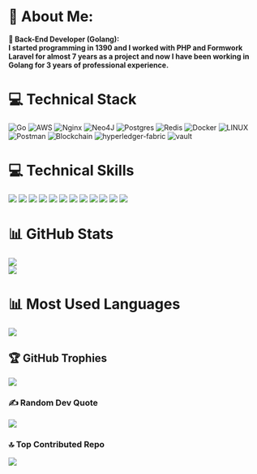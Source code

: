 # 💫 About Me:
**🌱 Back-End Developer (Golang): </br> I started programming in 1390 and I worked with PHP and Formwork Laravel for almost 7 years as a project and now I have been working in Golang for 3 years of professional experience.<br>**



# 💻 Technical Stack
![Go](https://img.shields.io/badge/golang-%23DD0031.svg?style=plastic&logo=&logoColor=white) ![AWS](https://img.shields.io/badge/AWS-%23DD0031.svg?style=plastic&logo=-aws&logoColor=white) ![Nginx](https://img.shields.io/badge/nginx-%23DD0031.svg?style=plastic&logo=&logoColor=white) ![Neo4J](https://img.shields.io/badge/Neo4j-%23DD0031?style=plastic&logo=&logoColor=white) 
![Postgres](https://img.shields.io/badge/postgres-%23DD0031.svg?style=plastic&logo=&logoColor=white) 
![Redis](https://img.shields.io/badge/redis-%23DD0031.svg?style=plastic&logo=&logoColor=white) 
![Docker](https://img.shields.io/badge/docker-%23DD0031.svg?style=plastic&logo=&logoColor=white) 
![LINUX](https://img.shields.io/badge/Linux-%23DD0031?style=plastic&logo=&logoColor=black) 
![Postman](https://img.shields.io/badge/Postman-%23DD0031?style=plastic&logo=&logoColor=white) 
![Blockchain](https://img.shields.io/badge/blockchain-%23DD0031.svg?style=plastic&logo=blockchain&logoColor=white) 
![hyperledger-fabric](https://img.shields.io/badge/hyperledgerfabric.-%23DD0031.svg?style=plastic&logo=blockchain&logoColor=white) 
![vault](https://img.shields.io/badge/vault.-%23DD0031.svg?style=plastic&logo=blockchain&logoColor=white)

# 💻 Technical Skills
![](https://img.shields.io/badge/Communication-%2300ADD8.svg?style=plastic&logo=&logoColor=white)
![](https://img.shields.io/badge/Empathy-%2300ADD8.svg?style=plastic&logo=&logoColor=white)
![](https://img.shields.io/badge/SelfAwareness-%2300ADD8.svg?style=plastic&logo=&logoColor=white)
![](https://img.shields.io/badge/Patience-%2300ADD8.svg?style=plastic&logo=&logoColor=white)
![](https://img.shields.io/badge/OpenMindedness-%2300ADD8.svg?style=plastic&logo=&logoColor=white)
![](https://img.shields.io/badge/ProblemSolving-%2300ADD8.svg?style=plastic&logo=&logoColor=white)
![](https://img.shields.io/badge/CriticalThinking-%2300ADD8.svg?style=plastic&logo=&logoColor=white)
![](https://img.shields.io/badge/TimeManagement-%2300ADD8.svg?style=plastic&logo=&logoColor=white)
![](https://img.shields.io/badge/Collaboration-%2300ADD8.svg?style=plastic&logo=&logoColor=white)
![](https://img.shields.io/badge/Teamwork-%2300ADD8.svg?style=plastic&logo=&logoColor=white)
![](https://img.shields.io/badge/Accountability-%2300ADD8.svg?style=plastic&logo=&logoColor=white)
![](https://img.shields.io/badge/Adaptability-%2300ADD8.svg?style=plastic&logo=&logoColor=white)

# 📊 GitHub Stats
![](https://github-readme-stats.vercel.app/api?username=mrbardia72&theme=dark&hide_border=false&include_all_commits=true&count_private=false)<br/>
![](https://github-readme-streak-stats.herokuapp.com/?user=mrbardia72&theme=dark&hide_border=false)
# 📊 Most Used Languages
![](https://github-readme-stats.vercel.app/api/top-langs/?username=mrbardia72&theme=dark&hide_border=false&include_all_commits=true&count_private=false&layout=compact)

## 🏆 GitHub Trophies
![](https://github-profile-trophy.vercel.app/?username=mrbardia72&theme=radical&no-frame=false&no-bg=true&margin-w=15)

### ✍️ Random Dev Quote
![](https://quotes-github-readme.vercel.app/api?type=horizontal&theme=radical)

### 🔝 Top Contributed Repo
![](https://github-contributor-stats.vercel.app/api?username=mrbardia72&limit=5&theme=dark&combine_all_yearly_contributions=true)
